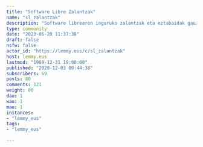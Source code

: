 ```yaml
---
title: "Software Libre Zalantzak" 
name: "sl_zalantzak"
description: "Software librearen inguruko zalantzak eta eztabaidak gauzatzeko gunea, euskaraz._____Foro hau txaten luzapena da (biak elkarrekin lotuta daude):+ Matrix:  [#SoftwareLibreZalantzak:librezale.eus](https://matrix.to/#/!AjMYHDlyYwDULZeuzz:matrix.org?via=sindominio.net&via=librezale.eus&via=matrix.org)+ Telegram: https://t.me/SoftwareLibreZalantzak"
type: community
date: "2023-06-20 11:37:38"
draft: false
nsfw: false
actor_id: "https://lemmy.eus/c/sl_zalantzak"
host: lemmy.eus
lastmod: "1969-12-31 19:00:00"
published: "2020-12-03 09:44:38"
subscribers: 59
posts: 80
comments: 121
weight: 80
dau: 1
wau: 1
mau: 1
instances:
- "lemmy_eus"
tags: 
- "lemmy_eus"

---
```

